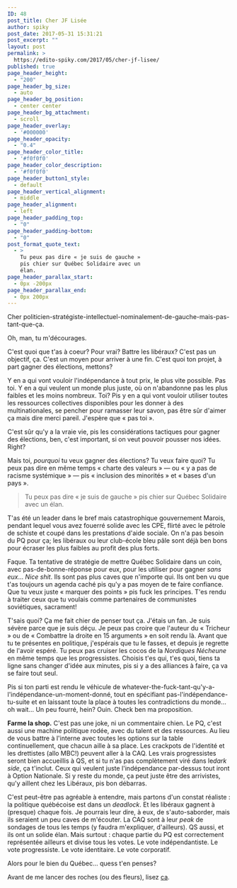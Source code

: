 ```yaml
---
ID: 48
post_title: Cher JF Lisée
author: spiky
post_date: 2017-05-31 15:31:21
post_excerpt: ""
layout: post
permalink: >
  https://edito-spiky.com/2017/05/cher-jf-lisee/
published: true
page_header_height:
  - "200"
page_header_bg_size:
  - auto
page_header_bg_position:
  - center center
page_header_bg_attachment:
  - scroll
page_header_overlay:
  - '#000000'
page_header_opacity:
  - "0.4"
page_header_color_title:
  - '#f0f0f0'
page_header_color_description:
  - '#f0f0f0'
page_header_button1_style:
  - default
page_header_vertical_alignment:
  - middle
page_header_alignment:
  - left
page_header_padding_top:
  - "0"
page_header_padding-bottom:
  - "0"
post_format_quote_text:
  - >
    Tu peux pas dire « je suis de gauche »
    pis chier sur Québec Solidaire avec un
    élan.
page_header_parallax_start:
  - 0px -200px
page_header_parallax_end:
  - 0px 200px
---
```

Cher politicien-stratégiste-intellectuel-nominalement-de-gauche-mais-pas-tant-que-ça.

Oh, man, tu m'décourages.

C'est quoi que t'as à coeur? Pour vrai? Battre les libéraux? C'est pas un objectif, ça. C'est un moyen pour arriver à une fin. C'est quoi ton projet, à part gagner des élections, mettons?

Y en a qui vont vouloir l'indépendance à tout prix, le plus vite possible. Pas toi. Y en a qui veulent un monde plus juste, où on n'abandonne pas les plus faibles et les moins nombreux. Toi? Pis y en a qui vont vouloir utiliser toutes les ressources collectives disponibles pour les donner à des multinationales, se pencher pour ramasser leur savon, pas être sûr d'aimer ça mais dire merci pareil. J'espère que « pas toi ».

C'est sûr qu'y a la vraie vie, pis les considérations tactiques pour gagner des élections, ben, c'est important, si on veut pouvoir pousser nos idées. Right?

<!--more-->

Mais toi, <em>pourquoi</em> tu veux gagner des élections? Tu veux faire quoi? Tu peux pas dire en même temps « charte des valeurs » — ou « y a pas de racisme systémique » — pis « inclusion des minorités » et « bases d'un pays ».
<blockquote>Tu peux pas dire « je suis de gauche » pis chier sur Québec Solidaire avec un élan.</blockquote>
T'as été un leader dans le bref mais catastrophique gouvernement Marois, pendant lequel vous avez fouerré solide avec les CPE, flirté avec le pétrole de schiste et coupé dans les prestations d'aide sociale. On n'a pas besoin du PQ pour ça; les libéraux ou leur club-école bleu pâle sont déjà ben bons pour écraser les plus faibles au profit des plus forts.

Faque. Ta tentative de stratégie de mettre Québec Solidaire dans un coin, avec pas-de-bonne-réponse pour eux, pour les utiliser pour gagner <em>sans eux</em>… <em>Nice shit</em>. Ils sont pas plus caves que n'importe qui. Ils ont ben vu que t'as toujours un agenda caché pis qu'y a pas moyen de te faire confiance. Que tu veux juste « marquer des points » pis fuck les principes. T'es rendu à traiter ceux que tu voulais comme partenaires de communistes soviétiques, sacrament!

T'sais quoi? Ça me fait chier de penser tout ça. J'étais un fan. Je suis sévère parce que je suis déçu. Je peux pas croire que l'auteur du « Tricheur » ou de « Combattre la droite en 15 arguments » en soit rendu là. Avant que tu te présentes en politique, j'espérais que tu le fasses, et depuis je regrette de l'avoir espéré. Tu peux pas cruiser les cocos de la <em>Nordiques Nécheune</em> en même temps que les progressistes. Choisis t'es qui, t'es quoi, tiens ta ligne sans changer d'idée aux minutes, pis si y a des alliances à faire, ça va se faire tout seul.

Pis si ton parti est rendu le véhicule de whatever-the-fuck-tant-qu'y-a-l'indépendance-un-moment-donné, tout en spécifiant pas-l'indépendance-tu-suite et en laissant toute la place à toutes les contradictions du monde… oh wait… Un peu fourré, hein? Ouin. Check ben ma proposition.

<strong>Farme la shop.</strong> C'est pas une joke, ni un commentaire chien. Le PQ, c'est aussi une machine politique rodée, avec du talent et des ressources. Au lieu de vous battre à l'interne avec toutes les options sur la table continuellement, que chacun aille à sa place. Les crackpots de l'identité et les drettistes (allo MBC!) peuvent aller à la CAQ. Les vrais progressistes seront bien accueillis à QS, et si tu n'as pas complètement viré dans le<em>dark side</em>, ça t'inclut. Ceux qui veulent juste l'indépendance par-dessus tout iront à Option Nationale. Si y reste du monde, ça peut juste être des arrivistes, qu'y aillent chez les Libéraux, pis bon débarras.

C'est peut-être pas agréable à entendre, mais partons d'un constat réaliste : la politique québécoise est dans un <em>deadlock</em>. Et les libéraux gagnent à (presque) chaque fois. Je pourrais leur dire, à eux, de s'auto-saborder, mais ils seraient un peu caves de m'écouter. La CAQ sont à leur _peak_ de sondages de tous les temps (y faudra m'expliquer, d'ailleurs). QS aussi, et ils ont un solide élan. Mais surtout : chaque partie du PQ est correctement représentée ailleurs et divise tous les votes. Le vote indépendantiste. Le vote progressiste. Le vote identitaire. Le vote corporatif.

Alors pour le bien du Québec... quess t'en penses?

Avant de me lancer des roches (ou des fleurs), lisez <a href="https://edito-spiky.com/2017/05/chers-militants-qs-1/">ca</a>.